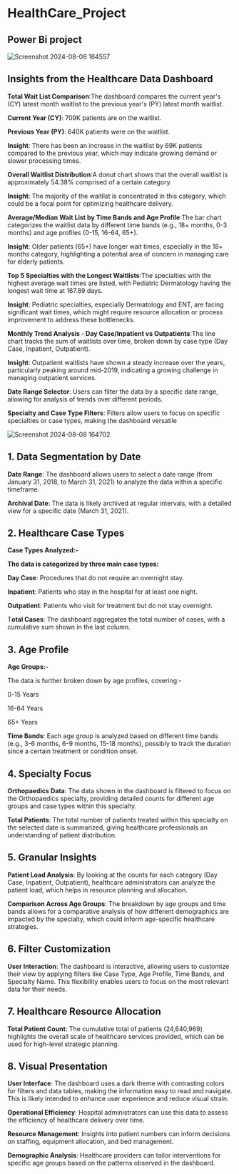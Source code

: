 # HealthCare_Project
## Power Bi project  

![Screenshot 2024-08-08 164557](https://github.com/user-attachments/assets/4ba8673d-4ce1-4070-85bc-680fb21ae47a)  

## Insights from the Healthcare Data Dashboard  

**Total Wait List Comparison**:The dashboard compares the current year's (CY) latest month waitlist to the previous year's (PY) latest month waitlist.  

**Current Year (CY)**: 709K patients are on the waitlist.  

**Previous Year (PY)**: 640K patients were on the waitlist.  

**Insight**: There has been an increase in the waitlist by 69K patients compared to the previous year, which may indicate growing demand or slower processing times.  

**Overall Waitlist Distribution**:A donut chart shows that the overall waitlist is approximately 54.38% comprised of a certain category.  

**Insight**: The majority of the waitlist is concentrated in this category, which could be a focal point for optimizing healthcare delivery.  

**Average/Median Wait List by Time Bands and Age Profile**:The bar chart categorizes the waitlist data by different time bands (e.g., 18+ months, 0-3 months) and age profiles (0-15, 16-64, 65+).  

**Insight**: Older patients (65+) have longer wait times, especially in the 18+ months category, highlighting a potential area of concern in managing care for elderly patients.  

**Top 5 Specialties with the Longest Waitlists**:The specialties with the highest average wait times are listed, with Pediatric Dermatology having the longest wait time at 167.89 days.  

**Insight**: Pediatric specialties, especially Dermatology and ENT, are facing significant wait times, which might require resource allocation or process improvement to address these bottlenecks.  

**Monthly Trend Analysis - Day Case/Inpatient vs Outpatients**:The line chart tracks the sum of waitlists over time, broken down by case type (Day Case, Inpatient, Outpatient).  

**Insight**: Outpatient waitlists have shown a steady increase over the years, particularly peaking around mid-2019, indicating a growing challenge in managing outpatient services.

**Date Range Selector**: Users can filter the data by a specific date range, allowing for analysis of trends over different periods.  

**Specialty and Case Type Filters**: Filters allow users to focus on specific specialties or case types, making the dashboard versatile   

![Screenshot 2024-08-08 164702](https://github.com/user-attachments/assets/98e0bfce-c089-4adc-a31a-a77d5330d05c)    


## 1. Data Segmentation by Date  

**Date Range**: The dashboard allows users to select a date range (from January 31, 2018, to March 31, 2021) to analyze the data within a specific timeframe.  

**Archival Date**: The data is likely archived at regular intervals, with a detailed view for a specific date (March 31, 2021).  

## 2. Healthcare Case Types  

**Case Types Analyzed:-**  

**The data is categorized by three main case types:**  

**Day Case**: Procedures that do not require an overnight stay.  

**Inpatient**: Patients who stay in the hospital for at least one night.  

**Outpatient**: Patients who visit for treatment but do not stay overnight.  

T**otal Cases**: The dashboard aggregates the total number of cases, with a cumulative sum shown in the last column.  

## 3. Age Profile
**Age Groups:-**   

The data is further broken down by age profiles, covering:-  

0-15 Years  

16-64 Years  

65+ Years    

**Time Bands**: Each age group is analyzed based on different time bands (e.g., 3-6 months, 6-9 months, 15-18 months), possibly to track the duration since a certain treatment or condition onset.  

## 4. Specialty Focus
**Orthopaedics Data**: The data shown in the dashboard is filtered to focus on the Orthopaedics specialty, providing detailed counts for different age groups and case types within this specialty.  

**Total Patients**: The total number of patients treated within this specialty on the selected date is summarized, giving healthcare professionals an understanding of patient distribution.  

## 5. Granular Insights
**Patient Load Analysis**: By looking at the counts for each category (Day Case, Inpatient, Outpatient), healthcare administrators can analyze the patient load, which helps in resource planning and allocation.  

**Comparison Across Age Groups**: The breakdown by age groups and time bands allows for a comparative analysis of how different demographics are impacted by the specialty, which could inform age-specific healthcare strategies.  

## 6. Filter Customization
**User Interaction**: The dashboard is interactive, allowing users to customize their view by applying filters like Case Type, Age Profile, Time Bands, and Specialty Name. This flexibility enables users to focus on the most relevant data for their needs.  

## 7. Healthcare Resource Allocation
**Total Patient Count**: The cumulative total of patients (24,640,969) highlights the overall scale of healthcare services provided, which can be used for high-level strategic planning.  

## 8. Visual Presentation
**User Interface**: The dashboard uses a dark theme with contrasting colors for filters and data tables, making the information easy to read and navigate. This is likely intended to enhance user experience and reduce visual strain.  

**Operational Efficiency**: Hospital administrators can use this data to assess the efficiency of healthcare delivery over time.  

**Resource Management**: Insights into patient numbers can inform decisions on staffing, equipment allocation, and bed management.  

**Demographic Analysis**: Healthcare providers can tailor interventions for specific age groups based on the patterns observed in the dashboard.  
